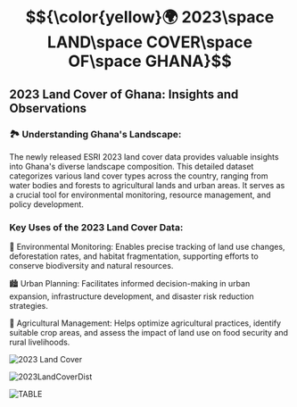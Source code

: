 # $${\color{yellow}🌍 2023\space LAND\space COVER\space OF\space GHANA}$$  



## 2023 Land Cover of Ghana: Insights and Observations


### 🏞️ Understanding Ghana's Landscape:
The newly released ESRI 2023 land cover data provides valuable insights into Ghana's diverse landscape composition. This detailed dataset categorizes various land cover types across the country, ranging from water bodies and forests to agricultural lands and urban areas. It serves as a crucial tool for environmental monitoring, resource management, and policy development.


### Key Uses of the 2023 Land Cover Data:
🌳 Environmental Monitoring: Enables precise tracking of land use changes, deforestation rates, and habitat fragmentation, supporting efforts to conserve biodiversity and natural resources.

🏙️ Urban Planning: Facilitates informed decision-making in urban expansion, infrastructure development, and disaster risk reduction strategies.

🌾 Agricultural Management: Helps optimize agricultural practices, identify suitable crop areas, and assess the impact of land use on food security and rural livelihoods.



![2023 Land Cover](https://github.com/Jkboafo22/Farm_Locations/assets/65027196/c2e5f17d-ab3d-44df-8e0e-81bb53708c57)



![2023LandCoverDist](https://github.com/Jkboafo22/Farm_Locations/assets/65027196/adf88a52-60bf-443b-a711-d7637df4ca4e)



![TABLE](https://github.com/Jkboafo22/Farm_Locations/assets/65027196/2bff3da4-ac51-4113-89c2-9a7cd6e97ac5)


